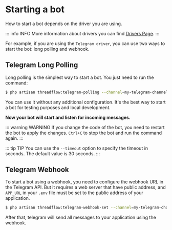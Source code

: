 # Starting a bot

How to start a bot depends on the driver you are using.

::: info INFO
More information about drivers you can find [Drivers Page](/guide/master/drivers/). 
:::

For example, if you are using the `Telegram driver`, you can use two ways to start the bot: long polling and webhook.

## Telegram Long Polling

Long polling is the simplest way to start a bot. You just need to run the command:

```sh [artisan]
$ php artisan threadflow:telegram-polling --channel=my-telegram-channel
```
You can use it without any additional configuration.
It's the best way to start a bot for testing purposes and local development.

**Now your bot will start and listen for incoming messages.**

::: warning WARNING
If you change the code of the bot, you need to restart the bot to apply the changes.
`Ctrl+C` to stop the bot and run the command again.
:::

::: tip TIP
You can use the `--timeout` option to specify the timeout in seconds. The default value is 30 seconds.
:::

## Telegram Webhook

To start a bot using a webhook, you need to configure the webhook URL in the Telegram API.
But it requires a web server that have public address, and `APP_URL` in your `.env` file must be set to the public address of your application.

```sh [artisan]
$ php artisan threadflow:telegram-webhook-set --channel=my-telegram-channel
```
After that, telegram will send all messages to your application using the webhook.
